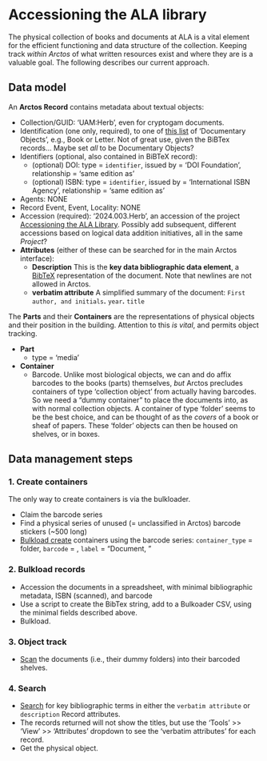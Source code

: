 # Accessioning the ALA library

The physical collection of books and documents at ALA is a vital
element for the efficient functioning and data structure of the
collection.  Keeping track _within Arctos_ of what written resources
exist and where they are is a valuable goal. The following describes
our current approach.

## Data model

An **Arctos Record** contains metadata about textual objects:

 * Collection/GUID: ‘UAM:Herb’, even for cryptogam documents.
 * Identification (one only, required), to one of [this list][1] of
   ‘Documentary Objects’, e.g., Book or Letter. Not of great use,
   given the BiBTex records... Maybe set _all_ to be Documentary
   Objects?
 * Identifiers (optional, also contained in BiBTeX record):
    * (optional) DOI: type = `identifier`, issued by = ‘DOI
      Foundation’, relationship = ‘same edition as’
    * (optional) ISBN: type = `identifier`, issued by = ‘International ISBN
      Agency’, relationship = ‘same edition as’
 * Agents: NONE
 * Record Event, Event, Locality: NONE
 * Accession (required): ‘2024.003.Herb’, an accession of the project
   [Accessioning the ALA Library][2]. Possibly add subsequent,
   different accessions based on logical data addition initiatives,
   all in the same _Project_?
 * **Attributes** (either of these can be searched for in the main
     Arctos interface):
    * **Description** This is the **key data bibliographic data
        element**, a [BibTeX][3] representation of the document. Note
        that newlines are not allowed in Arctos.
    * **verbatim attribute** A simplified summary of the document:
        `First author, and initials`**.** `year`**.** `title`
        
The **Parts** and their **Containers** are the representations of
physical objects and their position in the building. Attention to this
_is vital_, and permits object tracking.

 * **Part**
    * type = ‘media’
 * **Container**
    * Barcode. Unlike most biological objects, we can and do affix
      barcodes to the books (parts) themselves, _but_ Arctos precludes
      containers of type ‘collection object’ from actually having
      barcodes. So we need a “dummy container” to place the documents
      into, as with normal collection objects. A container of type
      ‘folder’ seems to be the best choice, and can be thought of as
      the _covers_ of a book or sheaf of papers. These ‘folder’
      objects can then be housed on shelves, or in boxes.

## Data management steps

### 1. Create containers

The only way to create containers is via the bulkloader.

 * Claim the barcode series
 * Find a physical series of unused (= unclassified in Arctos) barcode
   stickers (~500 long)
 * [Bulkload create][4] containers using the barcode series:
   `container_type` = folder, `barcode` = <series>, `label` =
   “Document, <barcode>”

### 2. Bulkload records

 * Accession the documents in a spreadsheet, with minimal
   bibliographic metadata, ISBN (scanned), and barcode
 * Use a script to create the BibTex string, add to a Bulkoader CSV,
   using the minimal fields described above.
 * Bulkload.
 
### 3. Object track

 * [Scan][5] the documents (i.e., their dummy folders) into their
   barcoded shelves.

### 4. Search

 * [Search][6] for key bibliographic terms in either the `verbatim
   attribute` or `description` Record attributes.
 * The records returned will not show the titles, but use the ‘Tools’ >> 
   ‘View’ >> ‘Attributes’ dropdown to see the ‘verbatim attributes’
   for each record.
 * Get the physical object.

  
[1]: https://arctos.database.museum/taxonomy.cfm?taxon_term==Documentary%20Objects
[2]: https://arctos.database.museum/project/10004386
[3]: https://en.wikipedia.org/wiki/BibTeX
[4]: https://arctos.database.museum/loaders/bulkCreateContainer.cfm
[5]: https://arctos.database.museum/moveContainer.cfm
[6]: https://arctos.database.museum/search.cfm
